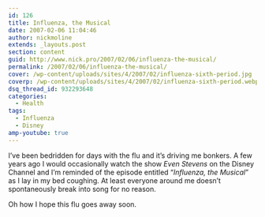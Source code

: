 ```yaml
---
id: 126
title: Influenza, the Musical
date: 2007-02-06 11:04:46
author: nickmoline
extends: _layouts.post
section: content
guid: http://www.nick.pro/2007/02/06/influenza-the-musical/
permalink: /2007/02/06/influenza-the-musical/
cover: /wp-content/uploads/sites/4/2007/02/influenza-sixth-period.jpg
coverp: /wp-content/uploads/sites/4/2007/02/influenza-sixth-period.webp
dsq_thread_id: 932293648
categories:
  - Health
tags:
  - Influenza
  - Disney
amp-youtube: true
---
```

I&#8217;ve been bedridden for days with the flu and it&#8217;s driving me bonkers. A few years ago I would occasionally watch the show _Even Stevens_ on the Disney Channel and I&#8217;m reminded of the episode entitled &#8220;_Influenza, the Musical_&#8221; as I lay in my bed coughing. At least everyone around me doesn&#8217;t spontaneously break into song for no reason.

Oh how I hope this flu goes away soon.

<!--more-->

<amp-youtube data-videoid="sQtNi8etWbg" layout="responsive" width="480" height="360"></amp-youtube>

<amp-youtube data-videoid="9wZ_RXnsiUY" layout="responsive" width="480" height="360"></amp-youtube>
